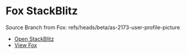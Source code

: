 # Fox StackBlitz

Source Branch from Fox: refs/heads/beta/as-2173-user-profile-picture

- [Open StackBlitz](https://stackblitz.com/github/assecosolutions/fox-stackblitz/tree/60cd870ff178e2a205f6aa2c7b538ce3bc5869a4?terminal=start)
- [View Fox](https://github.com/assecosolutions/fox/tree/1b377dab9d39c0af421c9963f07ab80620faf93d)
